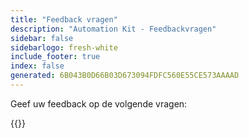 ```yaml
---
title: "Feedback vragen"
description: "Automation Kit - Feedbackvragen"
sidebar: false
sidebarlogo: fresh-white
include_footer: true
index: false
generated: 6B043B0D66B03D673094FDFC560E55CE573AAAAD
---
```


Geef uw feedback op de volgende vragen:

{{<questions name="/content/nl/feedback.json" completed="Bedankt voor het invullen van de vragen" showNavigationButtons="false" locale="nl">}}
